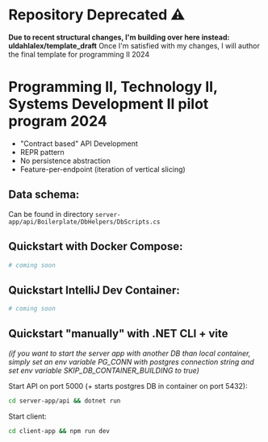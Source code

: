 # Repository Deprecated ⚠️

**Due to recent structural changes, I'm building over here instead: uldahlalex/template_draft**
Once I'm satisfied with my changes, I will author the final template for programming II 2024


# Programming II, Technology II, Systems Development II pilot program 2024

- "Contract based" API Development
- REPR pattern
- No persistence abstraction
- Feature-per-endpoint (iteration of vertical slicing)

## Data schema:

Can be found in directory `server-app/api/Boilerplate/DbHelpers/DbScripts.cs`

## Quickstart with Docker Compose:

```bash
# coming soon
```

## Quickstart IntelliJ Dev Container:

```bash
# coming soon
```

## Quickstart "manually" with .NET CLI + vite

*(if you want to start the server app with another DB than local container, simply set an env variable PG_CONN with
postgres connection string and set env variable SKIP_DB_CONTAINER_BUILDING to true)*

Start API on port 5000 (+ starts postgres DB in container on port 5432):

```bash
cd server-app/api && dotnet run
```

Start client:

```bash
cd client-app && npm run dev
```

